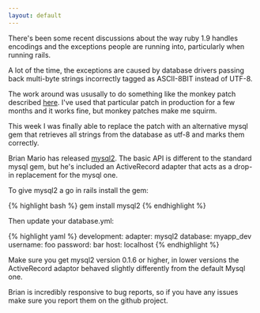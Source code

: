 ```yaml
---
layout: default
---
```

There's been some recent discussions about the way ruby 1.9 handles encodings
and the exceptions people are running into, particularly when running rails.

A lot of the time, the exceptions are caused by database drivers passing back
multi-byte strings incorrectly tagged as ASCII-8BIT instead of UTF-8.

The work around was ususally to do something like the monkey patch described
[here](http://gnuu.org/2009/11/06/ruby19-rails-mysql-utf8/). I've used that
particular patch in production for a few months and it works fine, but monkey
patches make me squirm.

This week I was finally able to replace the patch with an alternative mysql gem
that retrieves all strings from the database as utf-8 and marks them correctly.

Brian Mario has released [mysql2](http://github.com/brianmario/mysql2). The
basic API is different to the standard mysql gem, but he's included an
ActiveRecord adapter that acts as a drop-in replacement for the mysql one.

To give mysql2 a go in rails install the gem:

{% highlight bash %}
    gem install mysql2
{% endhighlight %}

Then update your database.yml:

{% highlight yaml %}
    development:
      adapter: mysql2
      database: myapp_dev
      username: foo
      password: bar
      host: localhost
{% endhighlight %}

Make sure you get mysql2 version 0.1.6 or higher, in lower versions the
ActiveRecord adaptor behaved slightly differently from the default Mysql one.

Brian is incredibly responsive to bug reports, so if you have any issues make
sure you report them on the github project.

